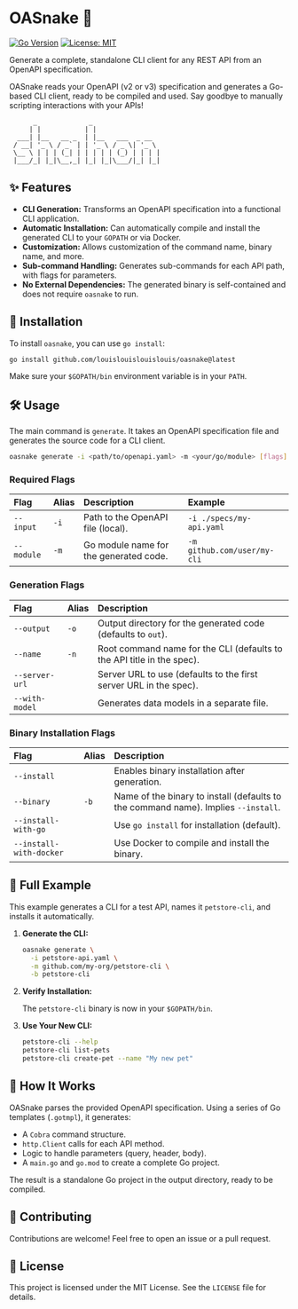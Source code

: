 # OASnake 🐍

[![Go Version](https://img.shields.io/badge/Go-1.22+-blue.svg)](https://golang.org)
[![License: MIT](https://img.shields.io/badge/License-MIT-yellow.svg)](https://opensource.org/licenses/MIT)

Generate a complete, standalone CLI client for any REST API from an OpenAPI specification.

OASnake reads your OpenAPI (v2 or v3) specification and generates a Go-based CLI client, ready to be compiled and used. Say goodbye to manually scripting interactions with your APIs!

```
      _             _
     | |           | |
  ___| |__   __ _  | |__   ___  _ __
 / __| '_ \ / _` | | '_ \ / _ \| '_ \
 \__ \ | | | (_| | | | | | (_) | | | |
 |___/_| |_|\__,_| |_| |_|\___/|_| |_|
```

## ✨ Features

-   **CLI Generation:** Transforms an OpenAPI specification into a functional CLI application.
-   **Automatic Installation:** Can automatically compile and install the generated CLI to your `GOPATH` or via Docker.
-   **Customization:** Allows customization of the command name, binary name, and more.
-   **Sub-command Handling:** Generates sub-commands for each API path, with flags for parameters.
-   **No External Dependencies:** The generated binary is self-contained and does not require `oasnake` to run.

## 🚀 Installation

To install `oasnake`, you can use `go install`:

```bash
go install github.com/louislouislouislouis/oasnake@latest
```

Make sure your `$GOPATH/bin` environment variable is in your `PATH`.

## 🛠️ Usage

The main command is `generate`. It takes an OpenAPI specification file and generates the source code for a CLI client.

```bash
oasnake generate -i <path/to/openapi.yaml> -m <your/go/module> [flags]
```

### Required Flags

| Flag      | Alias | Description                               | Example                               |
| :-------- | :---- | :---------------------------------------- | :------------------------------------ |
| `--input` | `-i`  | Path to the OpenAPI file (local).         | `-i ./specs/my-api.yaml`              |
| `--module`| `-m`  | Go module name for the generated code.    | `-m github.com/user/my-cli`           |

### Generation Flags

| Flag                | Alias | Description                                                                                             |
| :------------------ | :---- | :------------------------------------------------------------------------------------------------------ |
| `--output`          | `-o`  | Output directory for the generated code (defaults to `out`).                                            |
| `--name`            | `-n`  | Root command name for the CLI (defaults to the API title in the spec).                                  |
| `--server-url`      |       | Server URL to use (defaults to the first server URL in the spec).                                       |
| `--with-model`      |       | Generates data models in a separate file.                                                               |

### Binary Installation Flags

| Flag                    | Alias | Description                                                                                             |
| :---------------------- | :---- | :------------------------------------------------------------------------------------------------------ |
| `--install`             |       | Enables binary installation after generation.                                                           |
| `--binary`              | `-b`  | Name of the binary to install (defaults to the command name). Implies `--install`.                      |
| `--install-with-go`     |       | Use `go install` for installation (default).                                                            |
| `--install-with-docker` |       | Use Docker to compile and install the binary.                                                           |

## 📝 Full Example

This example generates a CLI for a test API, names it `petstore-cli`, and installs it automatically.

1.  **Generate the CLI:**

    ```bash
    oasnake generate \
      -i petstore-api.yaml \
      -m github.com/my-org/petstore-cli \
      -b petstore-cli
    ```

2.  **Verify Installation:**

    The `petstore-cli` binary is now in your `$GOPATH/bin`.

3.  **Use Your New CLI:**

    ```bash
    petstore-cli --help
    petstore-cli list-pets
    petstore-cli create-pet --name "My new pet"
    ```

## 🔧 How It Works

OASnake parses the provided OpenAPI specification. Using a series of Go templates (`.gotmpl`), it generates:
- A `Cobra` command structure.
- `http.Client` calls for each API method.
- Logic to handle parameters (query, header, body).
- A `main.go` and `go.mod` to create a complete Go project.

The result is a standalone Go project in the output directory, ready to be compiled.

## 🤝 Contributing

Contributions are welcome! Feel free to open an issue or a pull request.

## 📄 License

This project is licensed under the MIT License. See the `LICENSE` file for details.